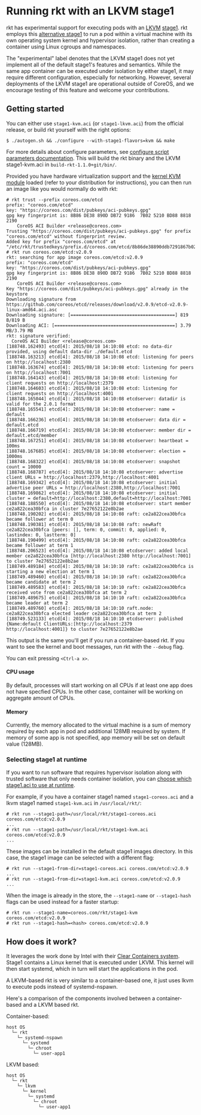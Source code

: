 # Running rkt with an LKVM stage1

rkt has experimental support for executing pods with an [LKVM](https://kernel.googlesource.com/pub/scm/linux/kernel/git/will/kvmtool/+/master/README) [stage1](devel/architecture.md#stage-1). rkt employs this [alternative stage1](devel/stage1-implementors-guide.md) to run a pod within a virtual machine with its own operating system kernel and hypervisor isolation, rather than creating a container using Linux cgroups and namespaces.

The "experimental" label denotes that the LKVM stage1 does not yet implement all of the default stage1's features and semantics. While the same app container can be executed under isolation by either stage1, it may require different configuration, especially for networking. However, several deployments of the LKVM stage1 are operational outside of CoreOS, and we encourage testing of this feature and welcome your contributions.

## Getting started

You can either use `stage1-kvm.aci` (or `stage1-lkvm.aci`) from the official release, or build rkt yourself with the right options:

```
$ ./autogen.sh && ./configure --with-stage1-flavors=kvm && make
```

For more details about configure parameters, see [configure script parameters documentation](build-configure.md).
This will build the rkt binary and the LKVM stage1-kvm.aci in `build-rkt-1.1.0+git/bin/`.

Provided you have hardware virtualization support and the [kernel KVM module](http://www.linux-kvm.org/page/Getting_the_kvm_kernel_modules) loaded (refer to your distribution for instructions), you can then run an image like you would normally do with rkt:

```
# rkt trust --prefix coreos.com/etcd
prefix: "coreos.com/etcd"
key: "https://coreos.com/dist/pubkeys/aci-pubkeys.gpg"
gpg key fingerprint is: 8B86 DE38 890D DB72 9186  7B02 5210 BD88 8818 2190
	CoreOS ACI Builder <release@coreos.com>
Trusting "https://coreos.com/dist/pubkeys/aci-pubkeys.gpg" for prefix "coreos.com/etcd" without fingerprint review.
Added key for prefix "coreos.com/etcd" at "/etc/rkt/trustedkeys/prefix.d/coreos.com/etcd/8b86de38890ddb7291867b025210bd8888182190"
# rkt run coreos.com/etcd:v2.0.9
rkt: searching for app image coreos.com/etcd:v2.0.9
prefix: "coreos.com/etcd"
key: "https://coreos.com/dist/pubkeys/aci-pubkeys.gpg"
gpg key fingerprint is: 8B86 DE38 890D DB72 9186  7B02 5210 BD88 8818 2190
	CoreOS ACI Builder <release@coreos.com>
Key "https://coreos.com/dist/pubkeys/aci-pubkeys.gpg" already in the keystore
Downloading signature from https://github.com/coreos/etcd/releases/download/v2.0.9/etcd-v2.0.9-linux-amd64.aci.asc
Downloading signature: [=======================================] 819 B/819 B
Downloading ACI: [=============================================] 3.79 MB/3.79 MB
rkt: signature verified:
  CoreOS ACI Builder <release@coreos.com>
[188748.162493] etcd[4]: 2015/08/18 14:10:08 etcd: no data-dir provided, using default data-dir ./default.etcd
[188748.163213] etcd[4]: 2015/08/18 14:10:08 etcd: listening for peers on http://localhost:2380
[188748.163674] etcd[4]: 2015/08/18 14:10:08 etcd: listening for peers on http://localhost:7001
[188748.164143] etcd[4]: 2015/08/18 14:10:08 etcd: listening for client requests on http://localhost:2379
[188748.164603] etcd[4]: 2015/08/18 14:10:08 etcd: listening for client requests on http://localhost:4001
[188748.165044] etcd[4]: 2015/08/18 14:10:08 etcdserver: datadir is valid for the 2.0.1 format
[188748.165541] etcd[4]: 2015/08/18 14:10:08 etcdserver: name = default
[188748.166236] etcd[4]: 2015/08/18 14:10:08 etcdserver: data dir = default.etcd
[188748.166719] etcd[4]: 2015/08/18 14:10:08 etcdserver: member dir = default.etcd/member
[188748.167251] etcd[4]: 2015/08/18 14:10:08 etcdserver: heartbeat = 100ms
[188748.167685] etcd[4]: 2015/08/18 14:10:08 etcdserver: election = 1000ms
[188748.168322] etcd[4]: 2015/08/18 14:10:08 etcdserver: snapshot count = 10000
[188748.168787] etcd[4]: 2015/08/18 14:10:08 etcdserver: advertise client URLs = http://localhost:2379,http://localhost:4001
[188748.169342] etcd[4]: 2015/08/18 14:10:08 etcdserver: initial advertise peer URLs = http://localhost:2380,http://localhost:7001
[188748.169862] etcd[4]: 2015/08/18 14:10:08 etcdserver: initial cluster = default=http://localhost:2380,default=http://localhost:7001
[188748.188550] etcd[4]: 2015/08/18 14:10:08 etcdserver: start member ce2a822cea30bfca in cluster 7e27652122e8b2ae
[188748.190202] etcd[4]: 2015/08/18 14:10:08 raft: ce2a822cea30bfca became follower at term 0
[188748.190381] etcd[4]: 2015/08/18 14:10:08 raft: newRaft ce2a822cea30bfca [peers: [], term: 0, commit: 0, applied: 0, lastindex: 0, lastterm: 0]
[188748.190499] etcd[4]: 2015/08/18 14:10:08 raft: ce2a822cea30bfca became follower at term 1
[188748.206523] etcd[4]: 2015/08/18 14:10:08 etcdserver: added local member ce2a822cea30bfca [http://localhost:2380 http://localhost:7001] to cluster 7e27652122e8b2ae
[188749.489184] etcd[4]: 2015/08/18 14:10:10 raft: ce2a822cea30bfca is starting a new election at term 1
[188749.489460] etcd[4]: 2015/08/18 14:10:10 raft: ce2a822cea30bfca became candidate at term 2
[188749.489583] etcd[4]: 2015/08/18 14:10:10 raft: ce2a822cea30bfca received vote from ce2a822cea30bfca at term 2
[188749.489675] etcd[4]: 2015/08/18 14:10:10 raft: ce2a822cea30bfca became leader at term 2
[188749.489760] etcd[4]: 2015/08/18 14:10:10 raft.node: ce2a822cea30bfca elected leader ce2a822cea30bfca at term 2
[188749.523133] etcd[4]: 2015/08/18 14:10:10 etcdserver: published {Name:default ClientURLs:[http://localhost:2379 http://localhost:4001]} to cluster 7e27652122e8b2ae
```

This output is the same you'll get if you run a container-based rkt.
If you want to see the kernel and boot messages, run rkt with the `--debug` flag.

You can exit pressing `<Ctrl-a x>`.

#### CPU usage
By default, processes will start working on all CPUs if at least one app does not have specfied CPUs.
In the other case, container will be working on aggregate amount of CPUs.

#### Memory
Currently, the memory allocated to the virtual machine is a sum of memory required by each app in pod and additional 128MB required by system. If memory of some app is not specified, app memory will be set on default value (128MB).

### Selecting stage1 at runtime

If you want to run software that requires hypervisor isolation along with trusted software that only needs container isolation, you can [choose which stage1.aci to use at runtime](https://github.com/coreos/rkt/blob/master/Documentation/commands.md#use-a-custom-stage-1).

For example, if you have a container stage1 named `stage1-coreos.aci` and a lkvm stage1 named `stage1-kvm.aci` in `/usr/local/rkt/`:

```
# rkt run --stage1-path=/usr/local/rkt/stage1-coreos.aci coreos.com/etcd:v2.0.9
...
# rkt run --stage1-path=/usr/local/rkt/stage1-kvm.aci coreos.com/etcd:v2.0.9
...
```

These images can be installed in the default stage1 images directory.
In this case, the stage1 image can be selected with a different flag:

```
# rkt run --stage1-from-dir=stage1-coreos.aci coreos.com/etcd:v2.0.9
...
# rkt run --stage1-from-dir=stage1-kvm.aci coreos.com/etcd:v2.0.9
...
```

When the image is already in the store, the `--stage1-name` or `--stage1-hash` flags can be used instead for a faster startup:

```
# rkt run --stage1-name=coreos.com/rkt/stage1-kvm coreos.com/etcd:v2.0.9
# rkt run --stage1-hash=<hash> coreos.com/etcd:v2.0.9
```

## How does it work?

It leverages the work done by Intel with their [Clear Containers system](https://lwn.net/Articles/644675/).
Stage1 contains a Linux kernel that is executed under LKVM.
This kernel will then start systemd, which in turn will start the applications in the pod.

A LKVM-based rkt is very similar to a container-based one, it just uses lkvm to execute pods instead of systemd-nspawn.

Here's a comparison of the components involved between a container-based and a LKVM based rkt.

Container-based:

```
host OS
  └─ rkt
    └─ systemd-nspawn
      └─ systemd
        └─ chroot
          └─ user-app1
```


LKVM based:

```
host OS
  └─ rkt
    └─ lkvm
      └─ kernel
        └─ systemd
          └─ chroot
            └─ user-app1
```

